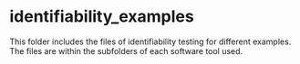 # identifiability_examples
This folder includes the files of identifiability testing for different examples. The files are within the subfolders of each software tool used. 
